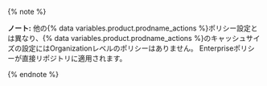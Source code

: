 {% note %}

**ノート:** 他の{% data variables.product.prodname_actions %}ポリシー設定とは異なり、{% data variables.product.prodname_actions %}のキャッシュサイズの設定にはOrganizationレベルのポリシーはありません。 Enterpriseポリシーが直接リポジトリに適用されます。

{% endnote %}

